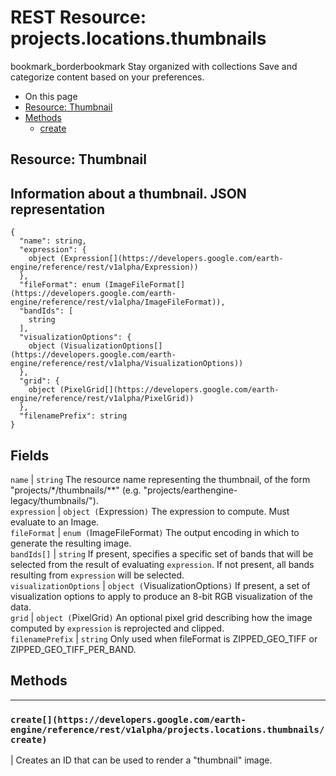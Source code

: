 
#  REST Resource: projects.locations.thumbnails
bookmark_borderbookmark Stay organized with collections  Save and categorize content based on your preferences. 
  * On this page
  * [Resource: Thumbnail](https://developers.google.com/earth-engine/reference/rest/v1alpha/projects.locations.thumbnails#resource:-thumbnail)
  * [Methods](https://developers.google.com/earth-engine/reference/rest/v1alpha/projects.locations.thumbnails#methods)
    * [create](https://developers.google.com/earth-engine/reference/rest/v1alpha/projects.locations.thumbnails#create)


## Resource: Thumbnail
Information about a thumbnail.
JSON representation  
---  
```
{
  "name": string,
  "expression": {
    object (Expression[](https://developers.google.com/earth-engine/reference/rest/v1alpha/Expression))
  },
  "fileFormat": enum (ImageFileFormat[](https://developers.google.com/earth-engine/reference/rest/v1alpha/ImageFileFormat)),
  "bandIds": [
    string
  ],
  "visualizationOptions": {
    object (VisualizationOptions[](https://developers.google.com/earth-engine/reference/rest/v1alpha/VisualizationOptions))
  },
  "grid": {
    object (PixelGrid[](https://developers.google.com/earth-engine/reference/rest/v1alpha/PixelGrid))
  },
  "filenamePrefix": string
}
```
  
Fields  
---  
`name` |  `string` The resource name representing the thumbnail, of the form "projects/*/thumbnails/**" (e.g. "projects/earthengine-legacy/thumbnails/").  
`expression` |  `object (`Expression[](https://developers.google.com/earth-engine/reference/rest/v1alpha/Expression)`)` The expression to compute. Must evaluate to an Image.  
`fileFormat` |  `enum (`ImageFileFormat[](https://developers.google.com/earth-engine/reference/rest/v1alpha/ImageFileFormat)`)` The output encoding in which to generate the resulting image.  
`bandIds[]` |  `string` If present, specifies a specific set of bands that will be selected from the result of evaluating `expression`. If not present, all bands resulting from `expression` will be selected.  
`visualizationOptions` |  `object (`VisualizationOptions[](https://developers.google.com/earth-engine/reference/rest/v1alpha/VisualizationOptions)`)` If present, a set of visualization options to apply to produce an 8-bit RGB visualization of the data.  
`grid` |  `object (`PixelGrid[](https://developers.google.com/earth-engine/reference/rest/v1alpha/PixelGrid)`)` An optional pixel grid describing how the image computed by `expression` is reprojected and clipped.  
`filenamePrefix` |  `string` Only used when fileFormat is ZIPPED_GEO_TIFF or ZIPPED_GEO_TIFF_PER_BAND.  
## Methods  
---  
### `create[](https://developers.google.com/earth-engine/reference/rest/v1alpha/projects.locations.thumbnails/create)`
|  Creates an ID that can be used to render a "thumbnail" image.  

